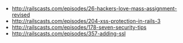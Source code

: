 * http://railscasts.com/episodes/26-hackers-love-mass-assignment-revised
* http://railscasts.com/episodes/204-xss-protection-in-rails-3
* http://railscasts.com/episodes/178-seven-security-tips
* http://railscasts.com/episodes/357-adding-ssl